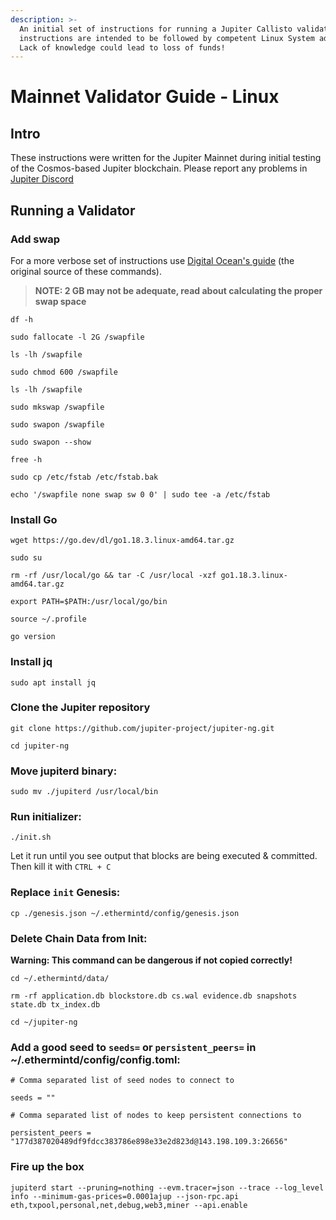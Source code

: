 ```yaml
---
description: >-
  An initial set of instructions for running a Jupiter Callisto validator. These
  instructions are intended to be followed by competent Linux System admins.
  Lack of knowledge could lead to loss of funds!
---
```


# Mainnet Validator Guide - Linux

## Intro

These instructions were written for the Jupiter Mainnet during initial testing of the Cosmos-based Jupiter blockchain. Please report any problems in [Jupiter Discord](https://discord.gg/CdXfUEBDBh)

## Running a Validator

### Add swap

For a more verbose set of instructions use [Digital Ocean's guide](https://www.digitalocean.com/community/tutorials/how-to-add-swap-space-on-ubuntu-22-04) (the original source of these commands).

> **NOTE: 2 GB may not be adequate, read about calculating the proper swap space**

`df -h`

`sudo fallocate -l 2G /swapfile`

`ls -lh /swapfile`

`sudo chmod 600 /swapfile`

`ls -lh /swapfile`

`sudo mkswap /swapfile`

`sudo swapon /swapfile`

`sudo swapon --show`

`free -h`

`sudo cp /etc/fstab /etc/fstab.bak`

`echo '/swapfile none swap sw 0 0' | sudo tee -a /etc/fstab`

### Install Go

`wget https://go.dev/dl/go1.18.3.linux-amd64.tar.gz`

`sudo su`

`rm -rf /usr/local/go && tar -C /usr/local -xzf go1.18.3.linux-amd64.tar.gz`

`export PATH=$PATH:/usr/local/go/bin`

`source ~/.profile`

`go version`

### Install jq

`sudo apt install jq`

### Clone the Jupiter repository

`git clone https://github.com/jupiter-project/jupiter-ng.git`

`cd jupiter-ng`

### Move jupiterd binary:

`sudo mv ./jupiterd /usr/local/bin`

### Run initializer:

`./init.sh`

Let it run until you see output that blocks are being executed & committed. Then kill it with `CTRL + C`

### Replace `init` Genesis:

`cp ./genesis.json ~/.ethermintd/config/genesis.json`

### Delete Chain Data from Init:

**Warning: This command can be dangerous if not copied correctly!**

`cd ~/.ethermintd/data/`

`rm -rf application.db blockstore.db cs.wal evidence.db snapshots state.db tx_index.db`

`cd ~/jupiter-ng`

### Add a good seed to `seeds=` or `persistent_peers=` in \~/.ethermintd/config/config.toml:

```
# Comma separated list of seed nodes to connect to

seeds = ""

# Comma separated list of nodes to keep persistent connections to

persistent_peers = "177d387020489df9fdcc383786e898e33e2d823d@143.198.109.3:26656"
```

### Fire up the box

`jupiterd start --pruning=nothing --evm.tracer=json --trace --log_level info --minimum-gas-prices=0.0001ajup --json-rpc.api eth,txpool,personal,net,debug,web3,miner --api.enable`
